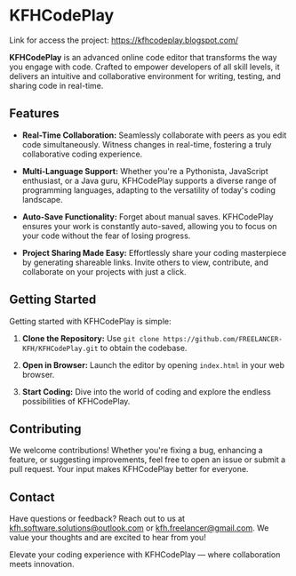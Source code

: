 # KFHCodePlay
Link for access the project: https://kfhcodeplay.blogspot.com/

**KFHCodePlay** is an advanced online code editor that transforms the way you engage with code. Crafted to empower developers of all skill levels, it delivers an intuitive and collaborative environment for writing, testing, and sharing code in real-time.

## Features

- **Real-Time Collaboration:** Seamlessly collaborate with peers as you edit code simultaneously. Witness changes in real-time, fostering a truly collaborative coding experience.

- **Multi-Language Support:** Whether you're a Pythonista, JavaScript enthusiast, or a Java guru, KFHCodePlay supports a diverse range of programming languages, adapting to the versatility of today's coding landscape.

- **Auto-Save Functionality:** Forget about manual saves. KFHCodePlay ensures your work is constantly auto-saved, allowing you to focus on your code without the fear of losing progress.

- **Project Sharing Made Easy:** Effortlessly share your coding masterpiece by generating shareable links. Invite others to view, contribute, and collaborate on your projects with just a click.

## Getting Started

Getting started with KFHCodePlay is simple:

1. **Clone the Repository:** Use `git clone https://github.com/FREELANCER-KFH/KFHCodePlay.git` to obtain the codebase.

2. **Open in Browser:** Launch the editor by opening `index.html` in your web browser.

3. **Start Coding:** Dive into the world of coding and explore the endless possibilities of KFHCodePlay.

## Contributing

We welcome contributions! Whether you're fixing a bug, enhancing a feature, or suggesting improvements, feel free to open an issue or submit a pull request. Your input makes KFHCodePlay better for everyone.

## Contact

Have questions or feedback? Reach out to us at [kfh.software.solutions@outlook.com](mailto:kfh.software.solutions@outlook.com) or [kfh.freelancer@gmail.com](mailto:kfh.freelancer@gmail.com). We value your thoughts and are excited to hear from you!

Elevate your coding experience with KFHCodePlay — where collaboration meets innovation.

